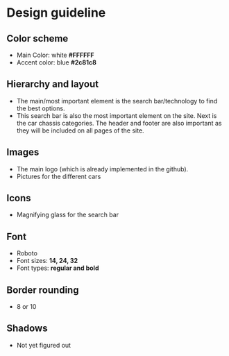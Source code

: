 # Design guideline 

## Color scheme 
-  Main Color: white **#FFFFFF**
-  Accent color: blue **#2c81c8**

## Hierarchy and layout 
- The main/most important element is the search bar/technology to find the best options. 
- This search bar is also the most important element on the site. Next is the car chassis categories. The header and footer are also important as they will be included on all pages of the site.   

## Images 
- The main logo (which is already implemented in the github).  
- Pictures for the different cars 

## Icons 
- Magnifying glass for the search bar 

## Font  
- Roboto  
- Font sizes: **14, 24, 32**
- Font types: **regular and bold**

## Border rounding 
- 8 or 10 

## Shadows 
- Not yet figured out 

 